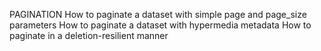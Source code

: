 PAGINATION
How to paginate a dataset with simple page and page_size parameters
How to paginate a dataset with hypermedia metadata
How to paginate in a deletion-resilient manner
